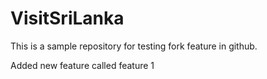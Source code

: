 # VisitSriLanka
This is a sample repository for testing fork feature in github.

Added new feature called feature 1
